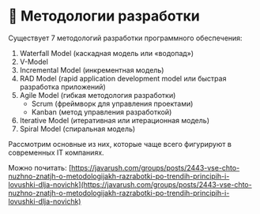 # 📍 Методологии разработки

Существует 7 методологий разработки программного обеспечения:

1. Waterfall Model (каскадная модель или «водопад»)
2. V-Model
3. Incremental Model (инкрементная модель)
4. RAD Model (rapid application development model или быстрая разработка приложений)
5. Agile Model (гибкая методология разработки)
   * Scrum (фреймворк для управления проектами)
   * Kanban (метод управления разработкой)
6. Iterative Model (итеративная или итерационная модель)
7. Spiral Model (спиральная модель)

Рассмотрим основные из них, которые чаще всего фигурируют в современных IT компаниях.&#x20;





Можно почитать: [https://javarush.com/groups/posts/2443-vse-chto-nuzhno-znatjh-o-metodologijakh-razrabotki-po-trendih-principih-i-lovushki-dlja-novichk](https://javarush.com/groups/posts/2443-vse-chto-nuzhno-znatjh-o-metodologijakh-razrabotki-po-trendih-principih-i-lovushki-dlja-novichk)
